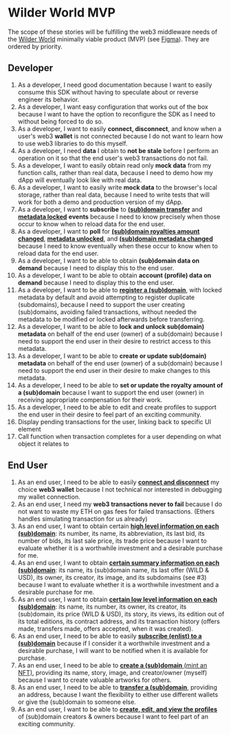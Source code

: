 # Wilder World MVP

The scope of these stories will be fulfilling the web3 middleware needs of the [Wilder World](https://www.wilderworld.com/) minimally viable product (MVP) (see [Figma](https://www.figma.com/file/5bOkQKkrQ2jCZR6N3oUCMj/ZNS-Front-End?node-id=3262%3A0)). They are ordered by priority.

## Developer

1. As a developer, I need good documentation because I want to easily consume this SDK without having to speculate about or reverse engineer its behavior.
2. As a developer, I want easy configuration that works out of the box because I want to have the option to reconfigure the SDK as I need to without being forced to do so. 
3. As a developer, I want to easily **connect, disconnect**, and know when a user's web3 **wallet** is not connected because I do not want to learn how to use web3 libraries to do this myself.
4. As a developer, I need **data** I obtain to **not be stale** before I perform an operation on it so that the end user's web3 transactions do not fail.
5. As a developer, I want to easily obtain read only **mock data** from my function calls, rather than real data, because I need to demo how my dApp will eventually look like with real data.
6. As a developer, I want to easily write **mock data** to the browser's local storage, rather than real data, because I need to write tests that will work for both a demo and production version of my dApp.
7. As a developer, I want to **subscribe** to [**(sub)domain transfer**](https://github.com/zer0-os/zNS-subgraph/blob/f8969a60f2ad10f811fb36ff56a14f8b5b3af5ec/src/mapping.ts#L4) and [**metadata locked**](https://github.com/zer0-os/zNS-subgraph/blob/f8969a60f2ad10f811fb36ff56a14f8b5b3af5ec/src/mapping.ts#L5) **events** because I need to know precisely when those occur to know when to reload data for the end user.
8. As a developer, I want to **poll** for [**(sub)domain royalties amount changed**](https://github.com/zer0-os/zNS-subgraph/blob/f8969a60f2ad10f811fb36ff56a14f8b5b3af5ec/src/mapping.ts#L8), [**metadata unlocked**](https://github.com/zer0-os/zNS-subgraph/blob/f8969a60f2ad10f811fb36ff56a14f8b5b3af5ec/src/mapping.ts#L6), and [**(sub)domain metadata changed**](https://github.com/zer0-os/zNS-subgraph/blob/f8969a60f2ad10f811fb36ff56a14f8b5b3af5ec/src/mapping.ts#L7) because I need to know eventually when these occur to know when to reload data for the end user.
9. As a developer, I want to be able to obtain **(sub)domain data on demand** because I need to display this to the end user.
10. As a developer, I want to be able to obtain **account (profile) data on demand** because I need to display this to the end user.
11. As a developer, I want to be able to [**register a (sub)domain**](https://github.com/zer0-os/zNS/blob/340c03160e71539128111b7210fb7d6048793463/docs/integration/v1.1/BasicController.json#L126), with locked metadata by default and avoid attempting to register duplicate (subdomains), because I need to support the user creating (sub)domains, avoiding failed transactions, without needed the metadata to be modified or locked afterwards before transferring.
12. As a developer, I want to be able to **lock and unlock sub(domain) metadata** on behalf of the end user (owner) of a sub(domain) because I need to support the end user in their desire to restrict access to this metadata.
13. As a developer, I want to be able to **create or update sub(domain) metadata** on behalf of the end user (owner) of a sub(domain) because I need to support the end user in their desire to make changes to this metadata.
14. As a developer, I need to be able to **set or update the royalty amount of a (sub)domain** because I want to support the end user (owner) in receiving appropriate compensation for their work. 
15. As a developer, I need to be able to edit and create profiles to support the end user in their desire to feel part of an exciting community.
16. Display pending transactions for the user, linking back to specific UI element
17. Call function when transaction completes for a user depending on what object it relates to

## End User

1. As an end user, I need to be able to easily [**connect and disconnect**](https://www.figma.com/file/5bOkQKkrQ2jCZR6N3oUCMj/ZNS-Front-End?node-id=3262%3A22) my choice **web3 wallet** because I not technical nor interested in debugging my wallet connection.
2. As an end user, I need my **web3 transactions never to fail** because I do not want to waste my ETH on gas fees for failed transactions. (Ethers handles simulating transaction for us already)
3. As an end user, I want to obtain certain [**high level information on each (sub)domain**](https://www.figma.com/file/5bOkQKkrQ2jCZR6N3oUCMj/ZNS-Front-End?node-id=3262%3A22): its number, its name, its abbreviation, its last bid, its number of bids, its last sale price, its trade price because I want to evaluate whether it is a worthwhile investment and a desirable purchase for me.
4. As an end user, I want to obtain [**certain summary information on each (sub)domain**](https://www.figma.com/file/5bOkQKkrQ2jCZR6N3oUCMj/ZNS-Front-End?node-id=3262%3A368): its name, its (sub)domain name, its last offer (WILD & USD), its owner, its creator, its image, and its subdomains (see #3) because I want to evaluate whether it is a worthwhile investment and a desirable purchase for me.
5. As an end user, I want to obtain [**certain low level information on each (sub)domain**](https://www.figma.com/file/5bOkQKkrQ2jCZR6N3oUCMj/ZNS-Front-End?node-id=3262%3A398): its name, its number, its owner, its creator, its (sub)domain, its price (WILD & USD), its story, its views, its edition out of its total editions, its contract address, and its transaction history (offers made, transfers made, offers accepted, when it was created).
6. As an end user, I need to be able to easily [**subscribe (enlist) to a (sub)domain**](https://www.figma.com/file/5bOkQKkrQ2jCZR6N3oUCMj/ZNS-Front-End?node-id=3262%3A368) because if I consider it a worthwhile investment and a desirable purchase, I will want to be notified when it is available for purchase.
7. As an end user, I need to be able to [**create a (sub)domain** (mint an NFT)](https://www.figma.com/file/5bOkQKkrQ2jCZR6N3oUCMj/ZNS-Front-End?node-id=3262%3A896), providing its name, story, image, and creator/owner (myself) because I want to create valuable artworks for others.
8. As an end user, I need to be able to [**transfer a (sub)domain**](https://www.figma.com/file/5bOkQKkrQ2jCZR6N3oUCMj/ZNS-Front-End?node-id=3262%3A741), providing an address, because I want the flexibility to either use different wallets or give the (sub)domain to someone else.
9.  As an end user, I want to be able to [**create, edit, and view the profiles**](https://www.figma.com/file/5bOkQKkrQ2jCZR6N3oUCMj/ZNS-Front-End?node-id=3262%3A314) of (sub)domain creators & owners because I want to feel part of an exciting community.


